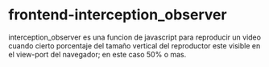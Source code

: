 # frontend-interception_observer
 interception_observer es una funcion de javascript para reproducir un video cuando cierto porcentaje del tamaño vertical del reproductor este visible en el view-port del navegador; en este caso 50% o mas.
